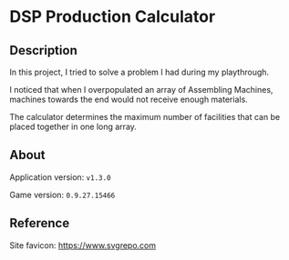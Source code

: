 # DSP Production Calculator

## Description

In this project, I tried to solve a problem I had during my playthrough.

I noticed that when I overpopulated an array of Assembling Machines, machines towards the end would not receive enough materials.

The calculator determines the maximum number of facilities that can be placed together in one long array.

## About

Application version: `v1.3.0`

Game version: `0.9.27.15466`

## Reference

Site favicon: https://www.svgrepo.com
